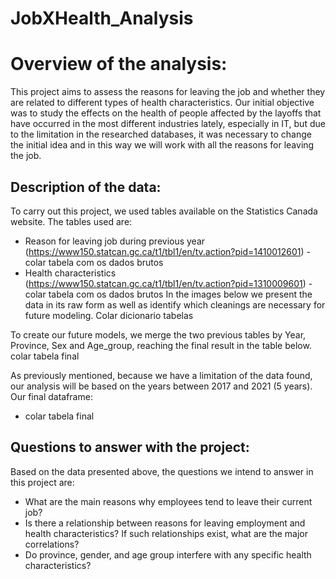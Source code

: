 # JobXHealth_Analysis

# Overview of the analysis:
This project aims to assess the reasons for leaving the job and whether they are related to different types of health characteristics.
Our initial objective was to study the effects on the health of people affected by the layoffs that have occurred in the most different industries lately, especially in IT, but due to the limitation in the researched databases, it was necessary to change the initial idea and in this way we will work with all the reasons for leaving the job.



## Description of the data:
To carry out this project, we used tables available on the Statistics Canada website.
The tables used are:
- Reason for leaving job during previous year (https://www150.statcan.gc.ca/t1/tbl1/en/tv.action?pid=1410012601)
-colar tabela com os dados brutos
- Health characteristics (https://www150.statcan.gc.ca/t1/tbl1/en/tv.action?pid=1310009601)
-colar tabela com os dados brutos
In the images below we present the data in its raw form as well as identify which cleanings are necessary for future modeling.
Colar dicionario  tabelas

To create our future models, we merge the two previous tables by Year, Province, Sex and Age_group, reaching the final result in the table below.
colar tabela final

As previously mentioned, because we have a limitation of the data found, our analysis will be based on the years between 2017 and 2021 (5 years).
Our final dataframe:
- colar tabela final


## Questions to answer with the project:
Based on the data presented above, the questions we intend to answer in this project are:
-  What are the main reasons why employees tend to leave their current job?
- Is there a relationship between reasons for leaving employment and health characteristics? If such relationships exist, what are the major correlations?
- Do province, gender, and age group interfere with any specific health characteristics?